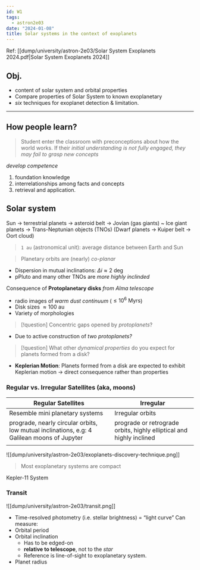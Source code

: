 ```yaml
---
id: W1
tags:
  - astron2e03
date: "2024-01-08"
title: Solar systems in the context of exoplanets
---
```

Ref: [[dump/university/astron-2e03/Solar System Exoplanets 2024.pdf|Solar System Exoplanets 2024]]

## Obj.

- content of solar system and orbital properties
- Compare properties of Solar System to known exoplanetary
- _six_ techniques for exoplanet detection & limitation.
---
## How people learn?

> Student enter the classroom with preconceptions about how the world works. If their _initial understanding is not fully engaged, they may fail to grasp new concepts_

_develop competence_
1. foundation knowledge
2. interrelationships among facts and concepts
3. retrieval and application.

## Solar system


Sun -> terrestrial planets -> asteroid belt -> Jovian (gas giants) ~ Ice giant planets -> Trans-Neptunian objects (TNOs) (Dwarf planets -> Kuiper belt -> Oort cloud)


> `1 au` (astronomical unit): average distance between Earth and Sun

> Planetary orbits are (nearly) _co-planar_
- Dispersion in mutual inclinations: $\Delta{i} \approx 2\text{ deg}$
- pPluto and many other TNOs are _more highly inclinded_

Consequence of **Protoplanetary disks**
_from Alma telescope_
- radio images of _warm dust continuum_ ($\leq 10^6\text{ Myrs}$)
- Disk sizes $\approx 100\text{ au}$
- Variety of morphologies

> [!question]
> Concentric gaps opened by _protoplanets_?

- Due to active construction of _two protoplanets?_

> [!question]
> What other _dynamical properties_ do you expect for planets formed from a disk?


- **Keplerian Motion**: Planets formed from a disk are expected to exhibit Keplerian motion -> direct consequence rather than properties 

### Regular vs. Irregular Satellites (aka, moons)

| Regular Satellites | Irregular |
| ---- | ---- |
| Resemble mini planetary systems | Irregular orbits |
| prograde, nearly circular orbits, low mutual inclinations, e.g: 4 Galilean moons of Jupyter | prograde or retrograde orbits, highly elliptical and highly inclined |
|  |  |

![[dump/university/astron-2e03/exoplanets-discovery-technique.png]]

> Most exoplanetary systems are compact

Kepler-11 System

### Transit

![[dump/university/astron-2e03/transit.png]]

- Time-resolved photometry (i.e. stellar brightness) = “light curve” 
Can measure: 
- Orbital period 
- Orbital inclination 
	- Has to be edged-on
	- **relative to telescope**, not to the _star_
	- Reference is line-of-sight to exoplanetary system.
- Planet radius
